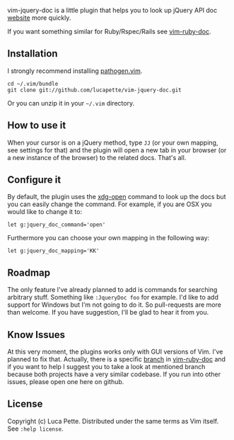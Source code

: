 vim-jquery-doc is a little plugin that helps you to look up jQuery API doc
[website](http://api.jquery.com/) more quickly.

If you want something similar for Ruby/Rspec/Rails see
[vim-ruby-doc](http://github.com/lucapette/vim-ruby-doc).

Installation
------------

I strongly recommend installing [pathogen.vim](https://github.com/tpope/pathogen.vim).

    cd ~/.vim/bundle
    git clone git://github.com/lucapette/vim-jquery-doc.git

Or you can unzip it in your `~/.vim` directory.

How to use it
-------------

When your cursor is on a jQuery method, type `JJ` (or your own mapping, see
settings for that) and the plugin will open a new tab in your browser (or a
new instance of the browser) to the related docs. That's all.

Configure it
------------

By default, the plugin uses the
[xdg-open](http://portland.freedesktop.org/xdg-utils-1.0/xdg-open.html)
command to look up the docs but you can easily change the command. For
example, if you are OSX you would like to change it to:

    let g:jquery_doc_command='open'

Furthermore you can choose your own mapping in the following way:

    let g:jquery_doc_mapping='KK'

Roadmap
-------

The only feature I've already planned to add is commands for searching
arbitrary stuff. Something like `:JqueryDoc foo` for example. I'd like to add
support for Windows but I'm not going to do it. So pull-requests are more than
welcome. If you have suggestion, I'll be glad to hear it from you.

Know Issues
-----------

At this very moment, the plugins works only with GUI versions of Vim. I've
planned to fix that. Actually, there is a specific
[branch](https://github/lucapette/vim-ruby-doc/tree/terminal-issue) in
[vim-ruby-doc](https://github.com/lucapette/vim-ruby-doc) and if you want to
help I suggest you to take a look at mentioned branch because both projects
have a very similar codebase. If you run into other issues, please open one
here on github.

License
-------

Copyright (c) Luca Pette. Distributed under the same terms as Vim itself. See `:help license`.
